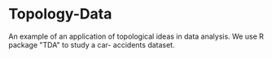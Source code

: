 # Topology-Data
An example of an application of topological ideas in data analysis. We use R package "TDA" to study a car- accidents dataset.
